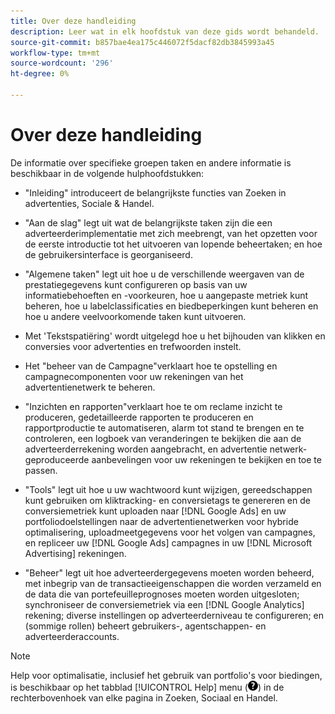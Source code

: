 ```yaml
---
title: Over deze handleiding
description: Leer wat in elk hoofdstuk van deze gids wordt behandeld.
source-git-commit: b857bae4ea175c446072f5dacf82db3845993a45
workflow-type: tm+mt
source-wordcount: '296'
ht-degree: 0%

---
```


# Over deze handleiding

De informatie over specifieke groepen taken en andere informatie is beschikbaar in de volgende hulphoofdstukken:

* &quot;Inleiding&quot; introduceert de belangrijkste functies van Zoeken in advertenties, Sociale &amp; Handel.

* &quot;Aan de slag&quot; legt uit wat de belangrijkste taken zijn die een adverteerderimplementatie met zich meebrengt, van het opzetten voor de eerste introductie tot het uitvoeren van lopende beheertaken; en hoe de gebruikersinterface is georganiseerd.

* &quot;Algemene taken&quot; legt uit hoe u de verschillende weergaven van de prestatiegegevens kunt configureren op basis van uw informatiebehoeften en -voorkeuren, hoe u aangepaste metriek kunt beheren, hoe u labelclassificaties en biedbeperkingen kunt beheren en hoe u andere veelvoorkomende taken kunt uitvoeren.

* Met &#39;Tekstspatiëring&#39; wordt uitgelegd hoe u het bijhouden van klikken en conversies voor advertenties en trefwoorden instelt.

* Het &quot;beheer van de Campagne&quot;verklaart hoe te opstelling en campagnecomponenten voor uw rekeningen van het advertentienetwerk te beheren.

* &quot;Inzichten en rapporten&quot;verklaart hoe te om reclame inzicht te produceren, gedetailleerde rapporten te produceren en rapportproductie te automatiseren, alarm tot stand te brengen en te controleren, een logboek van veranderingen te bekijken die aan de adverteerderrekening worden aangebracht, en advertentie netwerk-geproduceerde aanbevelingen voor uw rekeningen te bekijken en toe te passen.

* &quot;Tools&quot; legt uit hoe u uw wachtwoord kunt wijzigen, gereedschappen kunt gebruiken om kliktracking- en conversietags te genereren en de conversiemetriek kunt uploaden naar [!DNL Google Ads] en uw portfoliodoelstellingen naar de advertentienetwerken voor hybride optimalisering, uploadmeetgegevens voor het volgen van campagnes, en repliceer uw [!DNL Google Ads] campagnes in uw [!DNL Microsoft Advertising] rekeningen.

* &quot;Beheer&quot; legt uit hoe adverteerdergegevens moeten worden beheerd, met inbegrip van de transactieeigenschappen die worden verzameld en de data die van portefeuilleprognoses moeten worden uitgesloten; synchroniseer de conversiemetriek via een [!DNL Google Analytics] rekening; diverse instellingen op adverteerderniveau te configureren; en (sommige rollen) beheert gebruikers-, agentschappen- en adverteerderaccounts.

>[!NOTE]
>
>Help voor optimalisatie, inclusief het gebruik van portfolio&#39;s voor biedingen, is beschikbaar op het tabblad [!UICONTROL Help] menu (![Menu Help](/help/search-social-commerce/assets/help-main-menu.png "Menu Help")) in de rechterbovenhoek van elke pagina in Zoeken, Sociaal en Handel.
